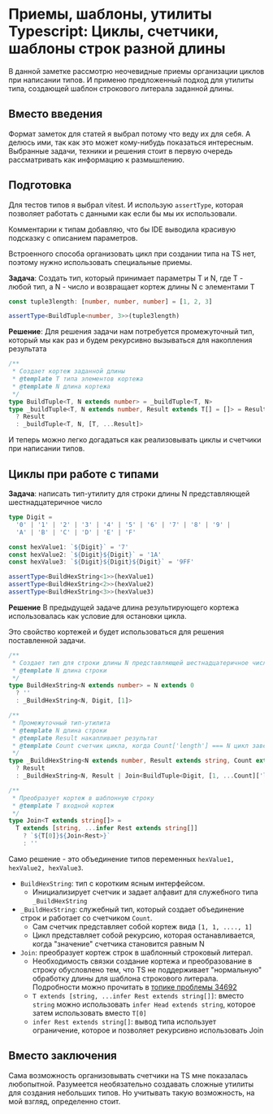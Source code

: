 # Приемы, шаблоны, утилиты Typescript: Циклы, счетчики, шаблоны строк разной длины

В данной заметке рассмотрю неочевидные приемы организации циклов при написании типов. И применю предложенный подход для утилиты типа, создающей шаблон строкового литерала заданной длины.

## Вместо введения

Формат заметок для статей я выбрал потому что веду их для себя. А делюсь ими, так как это может кому-нибудь показаться интересным.
Выбранные задачи, техники и решения стоит в первую очередь рассматривать как информацию к размышлению.

## Подготовка
Для тестов типов я выбрал vitest. И использую `assertType`, которая позволяет работать с данными как если бы мы их использовали.

Комментарии к типам добавляю, что бы IDE выводила красивую подсказку с описанием параметров.

Встроенного способа организовать цикл при создании типа на TS нет, поэтому нужно использовать специальные приемы.

**Задача**: Создать тип, который принимает параметры T и N, где T - любой тип, а N - число и возвращает кортеж длины N с элементами T

```ts
const tuple3length: [number, number, number] = [1, 2, 3]

assertType<BuildTuple<number, 3>>(tuple3length)
```

**Решение**: Для решения задачи нам потребуется промежуточный тип, который мы как раз и будем рекурсивно вызываться для накопления результата 
```ts
/**
 * Создает кортеж заданной длины
 * @template T типа элементов кортежа
 * @template N длина кортежа
 */
type BuildTuple<T, N extends number> = _buildTuple<T, N>
type _buildTuple<T, N extends number, Result extends T[] = []> = Result['length'] extends N
  ? Result
  : _buildTuple<T, N, [T, ...Result]>
```

И теперь можно легко догадаться как реализовывать циклы и счетчики при написании типов.

## Циклы при работе с типами
**Задача**: написать тип-утилиту для строки длины N представляющей шестнадцатеричное число

```ts
type Digit =
  '0' | '1' | '2' | '3' | '4' | '5' | '6' | '7' | '8' | '9' |
  'A' | 'B' | 'C' | 'D' | 'E' | 'F'

const hexValue1: `${Digit}` = '7'
const hexValue2: `${Digit}${Digit}` = '1A'
const hexValue3: `${Digit}${Digit}${Digit}` = '9FF'

assertType<BuildHexString<1>>(hexValue1)
assertType<BuildHexString<2>>(hexValue2)
assertType<BuildHexString<3>>(hexValue3)
```

**Решение**
В предыдущей задаче длина результирующего кортежа использовалась как условие для остановки цикла.

Это свойство кортежей и будет использоваться для решения поставленной задачи. 

```ts
/**
 * Создает тип для строки длины N представляющей шестнадцатеричное число
 * @template N длина строки
 */
type BuildHexString<N extends number> = N extends 0
  ? ''
  : _BuildHexString<N, Digit, [1]>

/**
 * Промежуточный тип-утилита
 * @template N длина строки
 * @template Result накапливает результат
 * @template Count счетчик цикла, когда Count['length'] === N цикл завершится
 */
type _BuildHexString<N extends number, Result extends string, Count extends unknown[]> = Count['length'] extends N
  ? Result
  : _BuildHexString<N, Result | Join<BuildTuple<Digit, [1, ...Count]['length']>>, [1, ...Count]>

/**
 * Преобразует кортеж в шаблонную строку
 * @template T входной кортеж
 */
type Join<T extends string[]> =
  T extends [string, ...infer Rest extends string[]]
    ? `${T[0]}${Join<Rest>}`
    : ''
```

Само решение - это объединение типов переменных `hexValue1, hexValue2, hexValue3`. 

- `BuildHexString`: тип с коротким ясным интерфейсом.
  - Инициализирует счетчик и задает алфавит для служебного типа `_BuildHexString`
- `_BuildHexString`: служебный тип, который создает объединение строк и работает со счетчиком `Count`. 
  - Сам счетчик представляет собой кортеж вида `[1, 1, ...., 1]`
  - Цикл представляет собой рекурсию, которая останавливается, когда "значение" счетчика становится равным N
- `Join`: преобразует кортеж строк в шаблонный строковый литерал.
  - Необходимость связки создание кортежа и преобразование в строку обусловлено тем, что TS не поддерживает "нормальную" обработку длины для шаблона строкового литерала. Подробности можно прочитать в [топике проблемы 34692](https://github.com/microsoft/TypeScript/issues/34692)
  - `T extends [string, ...infer Rest extends string[]]`: вместо `string` можно использовать `infer Head extends string`, которое затем использовать вместо `T[0]`
  - `infer Rest extends string[]`: вывод типа использует ограничение, которое и позволяет рекурсивно использовать Join

## Вместо заключения
Сама возможность организовывать счетчики на TS мне показалась любопытной. Разумеется необязательно создавать сложные утилиты для создания небольших типов.
Но учитывать такую возможность, на мой взгляд, определенно стоит. 





